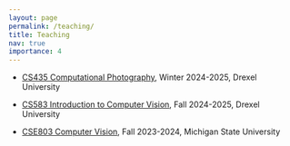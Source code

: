```yaml
---
layout: page
permalink: /teaching/
title: Teaching
nav: true
importance: 4
---
```

<div>
        <ul>
            <li><a href="">CS435 Computational Photography</a>, Winter 2024-2025, Drexel University</li>
        </ul>
		<ul>
            <li><a href="">CS583 Introduction to Computer Vision</a>, Fall 2024-2025, Drexel University</li>
        </ul>
        <ul>
            <li><a href="">CSE803 Computer Vision</a>, Fall 2023-2024, Michigan State University</li>
        </ul>
</div>
